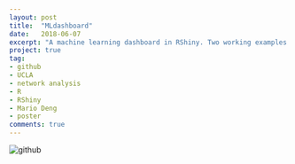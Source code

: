 ```yaml
---
layout: post
title:  "MLdashboard"
date:   2018-06-07
excerpt: "A machine learning dashboard in RShiny. Two working examples are hosted at shinyapps.io: one prepared with an immuno-genomics dataset from my work with Mario Deng and Elaine Reed, the other with an NBA Basketball data from a side project with Alan Garfinkel and Walt Babiec."
project: true
tag:
- github
- UCLA
- network analysis
- R
- RShiny
- Mario Deng
- poster
comments: true
---
```


![github](https://nickwisniewski.com/MLdashboard)
